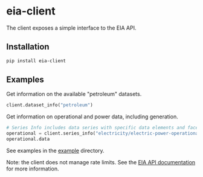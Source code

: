 # eia-client

The client exposes a simple interface to the EIA API.

## Installation

```bash
pip install eia-client
```

## Examples

Get information on the available "petroleum" datasets.

```python
client.dataset_info("petroleum")
```

Get information on operational and power data, including generation.
```python
# Series Info includes data series with specific data elements and facets
operational = client.series_info("electricity/electric-power-operational-data")
operational.data
```

See examples in the [example](example/example.ipynb) directory.

Note: the client does not manage rate limits. See the [EIA API documentation](https://www.eia.gov/opendata/qb.php?category=371) for more information.